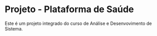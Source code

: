 # Projeto - Plataforma de Saúde
 Este é um projeto integrado do curso de Análise e Desenvovimento de Sistema.
